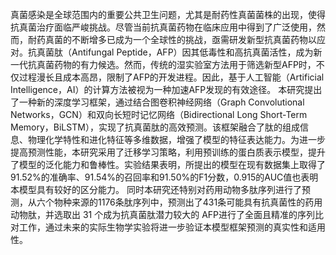 真菌感染是全球范围内的重要公共卫生问题，尤其是耐药性真菌菌株的出现，使得抗真菌治疗面临严峻挑战。尽管当前抗真菌药物在临床应用中得到了广泛使用，然而，耐药真菌的不断增多已成为一个全球性的挑战，亟需研发新型抗真菌药物以应对。抗真菌肽（Antifungal Peptide，AFP）因其低毒性和高抗真菌活性，成为新一代抗真菌药物的有力候选。然而，传统的湿实验室方法用于筛选新型AFP时，不仅过程漫长且成本高昂，限制了AFP的开发进程。因此，基于人工智能（Artificial Intelligence，AI）的计算方法被视为一种加速AFP发现的有效途径。
本研究提出了一种新的深度学习框架，通过结合图卷积神经网络（Graph Convolutional Networks，GCN）和双向长短时记忆网络（Bidirectional Long Short-Term Memory，BiLSTM），实现了抗真菌肽的高效预测。该框架融合了肽的组成信息、物理化学特性和进化特征等多维数据，增强了模型的特征表达能力。为进一步提高预测性能，本研究采用了迁移学习策略，利用预训练的蛋白质表示模型，提升了模型的泛化能力和鲁棒性。实验结果表明，所提出的模型在现有数据集上取得了91.52%的准确率、91.54%的召回率和91.50%的F1分数，0.915的AUC值也表明本模型具有较好的区分能力。
同时本研究还特别对药用动物多肽序列进行了预测，从六个物种来源的1176条肽序列中，预测出了431条可能具有抗真菌性的药用动物肽，并选取出 31 个成为抗真菌肽潜力较大的 AFP进行了全面且精准的序列比对工作，通过未来的实际生物学实验将进一步验证本模型框架预测的真实性和适用性。
